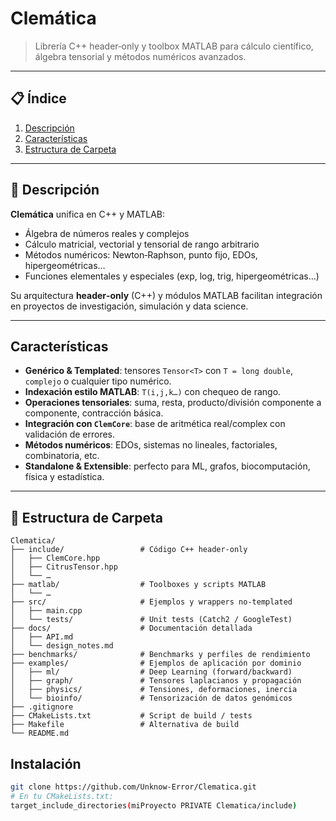 # Clemática

> Librería C++ header‑only y toolbox MATLAB para cálculo científico, álgebra tensorial y métodos numéricos avanzados.

---

## 📋 Índice

1. [Descripción](#descripción)  
2. [Características](#características)  
3. [Estructura de Carpeta](#estructura-de-carpeta)  

---

## 📝 Descripción

**Clemática** unifica en C++ y MATLAB:

- Álgebra de números reales y complejos  
- Cálculo matricial, vectorial y tensorial de rango arbitrario  
- Métodos numéricos: Newton‑Raphson, punto fijo, EDOs, hipergeométricas…  
- Funciones elementales y especiales (exp, log, trig, hipergeométricas…)  

Su arquitectura **header‑only** (C++) y módulos MATLAB facilitan integración en proyectos de investigación, simulación y data science.

---

##  Características

- **Genérico & Templated**: tensores `Tensor<T>` con `T = long double`, `complejo` o cualquier tipo numérico.  
- **Indexación estilo MATLAB**: `T(i,j,k…)` con chequeo de rango.  
- **Operaciones tensoriales**: suma, resta, producto/división componente a componente, contracción básica.  
- **Integración con `ClemCore`**: base de aritmética real/complex con validación de errores.  
- **Métodos numéricos**: EDOs, sistemas no lineales, factoriales, combinatoria, etc.  
- **Standalone & Extensible**: perfecto para ML, grafos, biocomputación, física y estadística.

---

## 📂 Estructura de Carpeta

```text
Clematica/
├── include/                 # Código C++ header‑only
│   ├── ClemCore.hpp
│   ├── CitrusTensor.hpp
│   └── …  
├── matlab/                  # Toolboxes y scripts MATLAB
│   └── …  
├── src/                     # Ejemplos y wrappers no‑templated
│   ├── main.cpp
│   └── tests/               # Unit tests (Catch2 / GoogleTest)  
├── docs/                    # Documentación detallada
│   ├── API.md  
│   └── design_notes.md  
├── benchmarks/              # Benchmarks y perfiles de rendimiento  
├── examples/                # Ejemplos de aplicación por dominio
│   ├── ml/                  # Deep Learning (forward/backward)  
│   ├── graph/               # Tensores laplacianos y propagación  
│   ├── physics/             # Tensiones, deformaciones, inercia  
│   └── bioinfo/             # Tensorización de datos genómicos  
├── .gitignore  
├── CMakeLists.txt           # Script de build / tests  
├── Makefile                 # Alternativa de build  
└── README.md
```

## Instalación

```bash
git clone https://github.com/Unknow-Error/Clematica.git
# En tu CMakeLists.txt:
target_include_directories(miProyecto PRIVATE Clematica/include)
```

